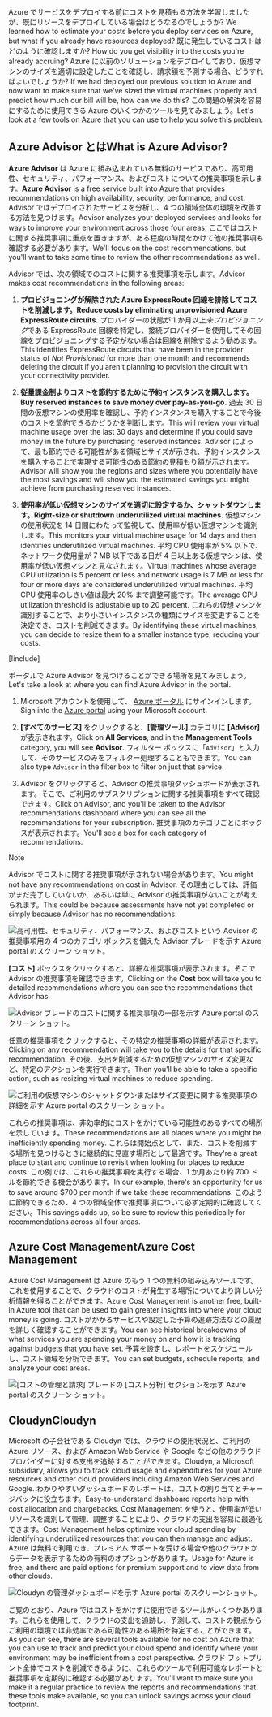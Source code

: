 <span data-ttu-id="94721-101">Azure でサービスをデプロイする前にコストを見積もる方法を学習しましたが、既にリソースをデプロイしている場合はどうなるのでしょうか? </span><span class="sxs-lookup"><span data-stu-id="94721-101">We learned how to estimate your costs before you deploy services on Azure, but what if you already have resources deployed?</span></span> <span data-ttu-id="94721-102">既に発生しているコストはどのように確認しますか? </span><span class="sxs-lookup"><span data-stu-id="94721-102">How do you get visibility into the costs you're already accruing?</span></span> <span data-ttu-id="94721-103">Azure に以前のソリューションをデプロイしており、仮想マシンのサイズを適切に設定したことを確認し、請求額を予測する場合、どうすればよいでしょうか? </span><span class="sxs-lookup"><span data-stu-id="94721-103">If we had deployed our previous solution to Azure and now want to make sure that we've sized the virtual machines properly and predict how much our bill will be, how can we do this?</span></span> <span data-ttu-id="94721-104">この問題の解決を容易にするために使用できる Azure のいくつかのツールを見てみましょう。</span><span class="sxs-lookup"><span data-stu-id="94721-104">Let's look at a few tools on Azure that you can use to help you solve this problem.</span></span>

## <a name="what-is-azure-advisor"></a><span data-ttu-id="94721-105">Azure Advisor とは</span><span class="sxs-lookup"><span data-stu-id="94721-105">What is Azure Advisor?</span></span>

<span data-ttu-id="94721-106">**Azure Advisor** は Azure に組み込まれている無料のサービスであり、高可用性、セキュリティ、パフォーマンス、およびコストについての推奨事項を示します。</span><span class="sxs-lookup"><span data-stu-id="94721-106">**Azure Advisor** is a free service built into Azure that provides recommendations on high availability, security, performance, and cost.</span></span> <span data-ttu-id="94721-107">Advisor ではデプロイされたサービスを分析し、4 つの領域全体の環境を改善する方法を見つけます。</span><span class="sxs-lookup"><span data-stu-id="94721-107">Advisor analyzes your deployed services and looks for ways to improve your environment across those four areas.</span></span> <span data-ttu-id="94721-108">ここではコストに関する推奨事項に重点を置きますが、ある程度の時間をかけて他の推奨事項も確認する必要があります。</span><span class="sxs-lookup"><span data-stu-id="94721-108">We'll focus on the cost recommendations, but you'll want to take some time to review the other recommendations as well.</span></span>

<span data-ttu-id="94721-109">Advisor では、次の領域でのコストに関する推奨事項を示します。</span><span class="sxs-lookup"><span data-stu-id="94721-109">Advisor makes cost recommendations in the following areas:</span></span>

1. <span data-ttu-id="94721-110">**プロビジョニングが解除された Azure ExpressRoute 回線を排除してコストを削減します。**</span><span class="sxs-lookup"><span data-stu-id="94721-110">**Reduce costs by eliminating unprovisioned Azure ExpressRoute circuits.**</span></span>
    <span data-ttu-id="94721-111">プロバイダーの状態が 1 か月以上*未プロビジョニング*である ExpressRoute 回線を特定し、接続プロバイダーを使用してその回線をプロビジョニングする予定がない場合は回線を削除するよう勧めます。</span><span class="sxs-lookup"><span data-stu-id="94721-111">This identifies ExpressRoute circuits that have been in the provider status of *Not Provisioned* for more than one month and recommends deleting the circuit if you aren't planning to provision the circuit with your connectivity provider.</span></span>

1. <span data-ttu-id="94721-112">**従量課金制よりコストを節約するために予約インスタンスを購入します。**</span><span class="sxs-lookup"><span data-stu-id="94721-112">**Buy reserved instances to save money over pay-as-you-go.**</span></span>
    <span data-ttu-id="94721-113">過去 30 日間の仮想マシンの使用率を確認し、予約インスタンスを購入することで今後のコストを節約できるかどうかを判断します。</span><span class="sxs-lookup"><span data-stu-id="94721-113">This will review your virtual machine usage over the last 30 days and determine if you could save money in the future by purchasing reserved instances.</span></span> <span data-ttu-id="94721-114">Advisor によって、最も節約できる可能性がある領域とサイズが示され、予約インスタンスを購入することで実現する可能性のある節約の見積もり額が示されます。</span><span class="sxs-lookup"><span data-stu-id="94721-114">Advisor will show you the regions and sizes where you potentially have the most savings and will show you the estimated savings you might achieve from purchasing reserved instances.</span></span>

1. <span data-ttu-id="94721-115">**使用率が低い仮想マシンのサイズを適切に設定するか、シャットダウンします。**</span><span class="sxs-lookup"><span data-stu-id="94721-115">**Right-size or shutdown underutilized virtual machines.**</span></span>
    <span data-ttu-id="94721-116">仮想マシンの使用状況を 14 日間にわたって監視して、使用率が低い仮想マシンを識別します。</span><span class="sxs-lookup"><span data-stu-id="94721-116">This monitors your virtual machine usage for 14 days and then identifies underutilized virtual machines.</span></span> <span data-ttu-id="94721-117">平均 CPU 使用率が 5% 以下で、ネットワーク使用量が 7 MB 以下である日が 4 日以上ある仮想マシンは、使用率が低い仮想マシンと見なされます。</span><span class="sxs-lookup"><span data-stu-id="94721-117">Virtual machines whose average CPU utilization is 5 percent or less and network usage is 7 MB or less for four or more days are considered underutilized virtual machines.</span></span> <span data-ttu-id="94721-118">平均 CPU 使用率のしきい値は最大 20% まで調整可能です。</span><span class="sxs-lookup"><span data-stu-id="94721-118">The average CPU utilization threshold is adjustable up to 20 percent.</span></span> <span data-ttu-id="94721-119">これらの仮想マシンを識別することで、より小さいインスタンスの種類にサイズを変更することを決定でき、コストを削減できます。</span><span class="sxs-lookup"><span data-stu-id="94721-119">By identifying these virtual machines, you can decide to resize them to a smaller instance type, reducing your costs.</span></span>

[!include[](../../../includes/azure-free-trial-note.md)]

<span data-ttu-id="94721-120">ポータルで Azure Advisor を見つけることができる場所を見てみましょう。</span><span class="sxs-lookup"><span data-stu-id="94721-120">Let's take a look at where you can find Azure Advisor in the portal.</span></span> 

1. <span data-ttu-id="94721-121">Microsoft アカウントを使用して、 [Azure ポータル](https://portal.azure.com?azure-portal=true) にサインインします。</span><span class="sxs-lookup"><span data-stu-id="94721-121">Sign into the [Azure portal](https://portal.azure.com?azure-portal=true) using your Microsoft account.</span></span> 

1. <span data-ttu-id="94721-122">**[すべてのサービス]** をクリックすると、**[管理ツール]** カテゴリに **[Advisor]** が表示されます。</span><span class="sxs-lookup"><span data-stu-id="94721-122">Click on **All Services**, and in the **Management Tools** category, you will see **Advisor**.</span></span> <span data-ttu-id="94721-123">フィルター ボックスに「`Advisor`」と入力して、そのサービスのみをフィルター処理することもできます。</span><span class="sxs-lookup"><span data-stu-id="94721-123">You can also type `Advisor` in the filter box to filter on just that service.</span></span>

1. <span data-ttu-id="94721-124">Advisor をクリックすると、Advisor の推奨事項ダッシュボードが表示されます。そこで、ご利用のサブスクリプションに関する推奨事項をすべて確認できます。</span><span class="sxs-lookup"><span data-stu-id="94721-124">Click on Advisor, and you'll be taken to the Advisor recommendations dashboard where you can see all the recommendations for your subscription.</span></span> <span data-ttu-id="94721-125">推奨事項のカテゴリごとにボックスが表示されます。</span><span class="sxs-lookup"><span data-stu-id="94721-125">You'll see a box for each category of recommendations.</span></span>

> [!NOTE]
> <span data-ttu-id="94721-126">Advisor でコストに関する推奨事項が示されない場合があります。</span><span class="sxs-lookup"><span data-stu-id="94721-126">You might not have any recommendations on cost in Advisor.</span></span> <span data-ttu-id="94721-127">その理由としては、評価がまだ完了していないか、あるいは単に Advisor の推奨事項がないことが考えられます。</span><span class="sxs-lookup"><span data-stu-id="94721-127">This could be because assessments have not yet completed or simply because Advisor has no recommendations.</span></span>

![高可用性、セキュリティ、パフォーマンス、およびコストという Advisor の推奨事項用の 4 つのカテゴリ ボックスを備えた Advisor ブレードを示す Azure portal のスクリーン ショット。](../media/3-advisor-recommendations.png)

<span data-ttu-id="94721-129">**[コスト]** ボックスをクリックすると、詳細な推奨事項が表示されます。そこで Advisor の推奨事項を確認できます。</span><span class="sxs-lookup"><span data-stu-id="94721-129">Clicking on the **Cost** box will take you to detailed recommendations where you can see the recommendations that Advisor has.</span></span>

![Advisor ブレードのコストに関する推奨事項の一部を示す Azure portal のスクリーン ショット。](../media/3-advisor-cost-recommendations.png)

<span data-ttu-id="94721-131">任意の推奨事項をクリックすると、その特定の推奨事項の詳細が表示されます。</span><span class="sxs-lookup"><span data-stu-id="94721-131">Clicking on any recommendation will take you to the details for that specific recommendation.</span></span> <span data-ttu-id="94721-132">その後、支出を削減するための仮想マシンのサイズ変更など、特定のアクションを実行できます。</span><span class="sxs-lookup"><span data-stu-id="94721-132">Then you'll be able to take a specific action, such as resizing virtual machines to reduce spending.</span></span>

![ご利用の仮想マシンのシャットダウンまたはサイズ変更に関する推奨事項の詳細を示す Azure portal のスクリーン ショット。](../media/3-advisor-resize-vm.png)

<span data-ttu-id="94721-134">これらの推奨事項は、非効率的にコストをかけている可能性のあるすべての場所を示しています。</span><span class="sxs-lookup"><span data-stu-id="94721-134">These recommendations are all places where you might be inefficiently spending money.</span></span> <span data-ttu-id="94721-135">これらは開始点として、また、コストを削減する場所を見つけるときに継続的に見直す場所として最適です。</span><span class="sxs-lookup"><span data-stu-id="94721-135">They're a great place to start and continue to revisit when looking for places to reduce costs.</span></span> <span data-ttu-id="94721-136">この例では、これらの推奨事項を実行する場合、1 か月あたり約 700 ドルを節約できる機会があります。</span><span class="sxs-lookup"><span data-stu-id="94721-136">In our example, there's an opportunity for us to save around $700 per month if we take these recommendations.</span></span> <span data-ttu-id="94721-137">このように節約できるため、4 つの領域全体で推奨事項について必ず定期的に確認してください。</span><span class="sxs-lookup"><span data-stu-id="94721-137">This savings adds up, so be sure to review this periodically for recommendations across all four areas.</span></span>

## <a name="azure-cost-management"></a><span data-ttu-id="94721-138">Azure Cost Management</span><span class="sxs-lookup"><span data-stu-id="94721-138">Azure Cost Management</span></span>

<span data-ttu-id="94721-139">Azure Cost Management は Azure のもう 1 つの無料の組み込みツールです。これを使用することで、クラウドのコストが発生する場所についてより詳しい分析情報を得ることができます。</span><span class="sxs-lookup"><span data-stu-id="94721-139">Azure Cost Management is another free, built-in Azure tool that can be used to gain greater insights into where your cloud money is going.</span></span> <span data-ttu-id="94721-140">コストがかかるサービスや設定した予算の追跡方法などの履歴を詳しく確認することができます。</span><span class="sxs-lookup"><span data-stu-id="94721-140">You can see historical breakdowns of what services you are spending your money on and how it is tracking against budgets that you have set.</span></span> <span data-ttu-id="94721-141">予算を設定し、レポートをスケジュールし、コスト領域を分析できます。</span><span class="sxs-lookup"><span data-stu-id="94721-141">You can set budgets, schedule reports, and analyze your cost areas.</span></span>

![[コストの管理と請求] ブレードの [コスト分析] セクションを示す Azure portal のスクリーン ショット。](../media/3-cost-management.png)

## <a name="cloudyn"></a><span data-ttu-id="94721-143">Cloudyn</span><span class="sxs-lookup"><span data-stu-id="94721-143">Cloudyn</span></span>

<span data-ttu-id="94721-144">Microsoft の子会社である Cloudyn では、クラウドの使用状況と、ご利用の Azure リソース、および Amazon Web Service や Google などの他のクラウド プロバイダーに対する支出を追跡することができます。</span><span class="sxs-lookup"><span data-stu-id="94721-144">Cloudyn, a Microsoft subsidiary, allows you to track cloud usage and expenditures for your Azure resources and other cloud providers including Amazon Web Services and Google.</span></span> <span data-ttu-id="94721-145">わかりやすいダッシュボードのレポートは、コストの割り当てとチャージバックに役立ちます。</span><span class="sxs-lookup"><span data-stu-id="94721-145">Easy-to-understand dashboard reports help with cost allocation and chargebacks.</span></span> <span data-ttu-id="94721-146">Cost Management を使うと、使用率が低いリソースを識別して管理、調整することにより、クラウドの支出を容易に最適化できます。</span><span class="sxs-lookup"><span data-stu-id="94721-146">Cost Management helps optimize your cloud spending by identifying underutilized resources that you can then manage and adjust.</span></span> <span data-ttu-id="94721-147">Azure は無料で利用でき、プレミアム サポートを受ける場合や他のクラウドからデータを表示するための有料のオプションがあります。</span><span class="sxs-lookup"><span data-stu-id="94721-147">Usage for Azure is free, and there are paid options for premium support and to view data from other clouds.</span></span>

![Cloudyn の管理ダッシュボードを示す Azure portal のスクリーンショット。](../media/3-cloudyn-mgt-dash.png)

<span data-ttu-id="94721-149">ご覧のとおり、Azure ではコストをかけずに使用できるツールがいくつかあります。これらを使用して、クラウドの支出を追跡し、予測して、コストの観点からご利用の環境では非効率である可能性のある場所を特定することができます。</span><span class="sxs-lookup"><span data-stu-id="94721-149">As you can see, there are several tools available for no cost on Azure that you can use to track and predict your cloud spend and identify where your environment may be inefficient from a cost perspective.</span></span> <span data-ttu-id="94721-150">クラウド フットプリント全体でコストを削減できるように、これらのツールで利用可能なレポートと推奨事項を定期的に確認する必要があります。</span><span class="sxs-lookup"><span data-stu-id="94721-150">You'll want to make sure you make it a regular practice to review the reports and recommendations that these tools make available, so you can unlock savings across your cloud footprint.</span></span>